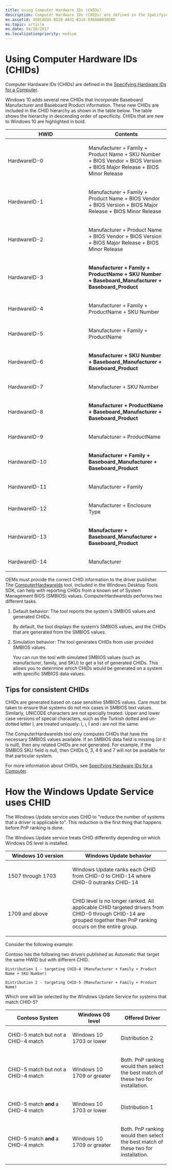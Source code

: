 ```yaml
---
title: Using Computer Hardware IDs (CHIDs)
description: Computer Hardware IDs (CHIDs) are defined in the Specifying Hardware IDs for a Computer.
ms.assetid: 45DCAED5-8D20-4A31-B316-0460AB030DAD
ms.topic: article
ms.date: 04/20/2017
ms.localizationpriority: medium
---
```


# Using Computer Hardware IDs (CHIDs)


Computer Hardware IDs (CHIDs) are defined in the [Specifying Hardware IDs for a Computer](https://docs.microsoft.com/windows-hardware/drivers/install/specifying-hardware-ids-for-a-computer).

Windows 10 adds several new CHIDs that incorporate Baseboard Manufacturer and Baseboard Product information. These new CHIDs are included in the CHID hierarchy as shown in the table below. The table shows the hierarchy in descending order of specificity. CHIDs that are new to Windows 10 are highlighted in bold.

<table>
<colgroup>
<col width="50%" />
<col width="50%" />
</colgroup>
<thead>
<tr class="header">
<th>HWID</th>
<th>Contents</th>
</tr>
</thead>
<tbody>
<tr class="odd">
<td><p>HardwareID-0</p></td>
<td><p>Manufacturer + Family + Product Name + SKU Number + BIOS Vendor + BIOS Version + BIOS Major Release + BIOS Minor Release</p></td>
</tr>
<tr class="even">
<td><p>HardwareID-1</p></td>
<td><p>Manufacturer + Family + Product Name + BIOS Vendor + BIOS Version + BIOS Major Release + BIOS Minor Release</p></td>
</tr>
<tr class="odd">
<td><p>HardwareID-2</p></td>
<td><p>Manufacturer + Product Name + BIOS Vendor + BIOS Version + BIOS Major Release + BIOS Minor Release</p></td>
</tr>
<tr class="even">
<td><p>HardwareID-3</p></td>
<td><p><strong>Manufacturer + Family + ProductName + SKU Number + Baseboard_Manufacturer + Baseboard_Product</strong></p></td>
</tr>
<tr class="odd">
<td><p>HardwareID-4</p></td>
<td><p>Manufacturer + Family + ProductName + SKU Number</p></td>
</tr>
<tr class="even">
<td><p>HardwareID-5</p></td>
<td><p>Manufacturer + Family + ProductName</p></td>
</tr>
<tr class="odd">
<td><p>HardwareID-6</p></td>
<td><p><strong>Manufacturer + SKU Number + Baseboard_Manufacturer + Baseboard_Product</strong></p></td>
</tr>
<tr class="even">
<td><p>HardwareID-7</p></td>
<td><p>Manufacturer + SKU Number</p></td>
</tr>
<tr class="odd">
<td><p>HardwareID-8</p></td>
<td><p><strong>Manufacturer + ProductName + Baseboard_Manufacturer + Baseboard_Product</strong></p></td>
</tr>
<tr class="even">
<td><p>HardwareID-9</p></td>
<td><p>Manufacturer + ProductName</p></td>
</tr>
<tr class="odd">
<td><p>HardwareID-10</p></td>
<td><p><strong>Manufacturer + Family + Baseboard_Manufacturer + Baseboard_Product</strong></p></td>
</tr>
<tr class="even">
<td><p>HardwareID-11</p></td>
<td><p>Manufacturer + Family</p></td>
</tr>
<tr class="odd">
<td><p>HardwareID-12</p></td>
<td><p>Manufacturer + Enclosure Type</p></td>
</tr>
<tr class="even">
<td><p>HardwareID-13</p></td>
<td><p><strong>Manufacturer + Baseboard_Manufacturer + Baseboard_Product</strong></p></td>
</tr>
<tr class="odd">
<td><p>HardwareID-14</p></td>
<td><p>Manufacturer</p></td>
</tr>
</tbody>
</table>

 

OEMs must provide the correct CHID information to the driver publisher. The [ComputerHardwareIds](https://docs.microsoft.com/windows-hardware/drivers/devtest/computerhardwareids) tool, included in the Windows Desktop Tools SDK, can help with reporting CHIDs from a known set of System Management BIOS (SMBIOS) values. ComputerHardwareIds performs two different tasks.

1.  Default behavior: The tool reports the system's SMBIOS values and generated CHIDs.

    By default, the tool displays the system’s SMBIOS values, and the CHIDs that are generated from the SMBIOS values.

2.  Simulation behavior: The tool generates CHIDs from user provided SMBIOS values.

    You can run the tool with simulated SMBIOS values (such as manufacturer, family, and SKU) to get a list of generated CHIDs. This allows you to determine which CHIDs would be generated on a system with specific SMBIOS data values.

## <span id="Tips_for_consistent_CHIDs"></span><span id="tips_for_consistent_chids"></span><span id="TIPS_FOR_CONSISTENT_CHIDS"></span>Tips for consistent CHIDs


CHIDs are generated based on case sensitive SMBIOS values. Care must be taken to ensure that systems do not mix cases in SMBIOS text values. Similarly, UNICODE characters are not specially treated. Upper and lower case versions of special characters, such as the Turkish dotted and un-dotted letter I, are treated uniquely: I, ı, İ and i are not the same.

The ComputerHardwareIds tool only computes CHIDs that have the necessary SMBIOS values available. If an SMBIOS data field is missing (or it is null), then any related CHIDs are not generated. For example, if the SMBIOS SKU field is null, then CHIDs 0, 3, 4 6 and 7 will not be available for that particular system.

For more information about CHIDs, see [Specifying Hardware IDs for a Computer](https://docs.microsoft.com/windows-hardware/drivers/install/specifying-hardware-ids-for-a-computer).

 
# How the Windows Update Service uses CHID

The Windows Update service uses CHID to "reduce the number of systems that a driver is applicable to".  This reduction is the first thing that happens before PnP ranking is done.

The Windows Update service treats CHID differently depending on which Windows OS level is installed.  

<table>
<colgroup>
<col width="40%" />
<col width="60%" />
</colgroup>
<thead>
<tr class="header">
<th>Windows 10 version</th>
<th>Windows Update behavior</th>
</tr>
</thead>
<tbody>
<tr class="odd">
<td><p>1507 through 1703</p></td>
<td><p>Windows Update ranks each CHID from CHID-0 to CHID-14 where CHID-0 outranks CHID-14</p></td>
</tr>
<tr class="even">
<td><p>1709 and above</p></td>
<td><p>CHID level is no longer ranked. All applicable CHID targeted drivers from CHID-0 through CHID-14 are grouped together then PnP ranking occurs on the entire group.</p></td>
</tr> 
</tbody>
</table>


Consider the following example:


Contoso has the following two drivers published as Automatic that target the same HWID but with different CHID.  

    Distribution 1 - targeting CHID-4 (Manufacturer + Family + Product Name + SKU Number)

    Distribution 2 - targeting CHID-5 (Manufacturer + Family + Product Name)

Which one will be selected by the Windows Update Service for systems that match CHID-5?

<table>
<colgroup>
<col width="40%" />
<col width="30%" />
<col width="30%" />
</colgroup>
<thead>
<tr class="header">
<th>Contoso System</th>
<th>Windows OS level</th>
<th>Offered Driver</th>
</tr>
</thead>
<tbody>
<tr class="odd">
<td><p>CHID-5 match but not a CHID-4 match</p></td>
<td><p>Windows 10 1703 or lower</p></td>
<td><p>Distribution 2</p></td>
</tr>
<tr class="even">
<td><p>CHID-5 match but not a CHID-4 match</p></td>
<td><p>Windows 10 1709 or greater</p></td>
<td><p>Both.  PnP ranking would then select the best match of these two for installation.</p></td>
</tr>
<tr class="odd">
<td><p>CHID-5 match <strong>and</strong> a CHID-4 match</p></td>
<td><p>Windows 10 1703 or lower</p></td>
<td><p>Distribution 1</p></td>
</tr>
<tr class="even">
<td><p>CHID-5 match <strong>and</strong> a CHID-4 match</p></td>
<td><p>Windows 10 1709 or greater</p></td>
<td><p>Both.  PnP ranking would then select the best match of these two for installation.</p></td>
</tr>
</tbody>
</table>


